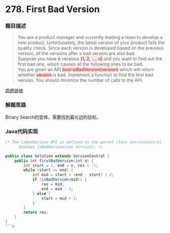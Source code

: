 # 278. First Bad Version
### 题目描述

> You are a product manager and currently leading a team to develop a new product. Unfortunately, the latest version of your product fails the quality check. Since each version is developed based on the previous version, all the versions after a bad version are also bad.
<br> Suppose you have <span style="background-color:#ffe6e6"><font color=#cc0000>
n</font></span> versions <span style="background-color:#ffe6e6"><font color=#cc0000>
[1, 2, ..., n]</font></span> and you want to find out the first bad one, which causes all the following ones to be bad.
<br>You are given an API <span style="background-color:#ffe6e6"><font color=#cc0000>
bool isBadVersion(version)</font></span> which will return whether <span style="background-color:#ffe6e6"><font color=#cc0000>
version</font></span> is bad. Implement a function to find the first bad version. You should minimize the number of calls to the API.


[原题链接](https://leetcode.com/problems/first-bad-version/description/)

### 解题思路
Binary Search的变体，需要找到最左边的目标。


###  Java代码实现

``` java
/* The isBadVersion API is defined in the parent class VersionControl.
      boolean isBadVersion(int version); */

public class Solution extends VersionControl {
    public int firstBadVersion(int n) {
        int start = 1, end = n, res = -1;
        while (start <= end) {
            int mid = start + (end - start) / 2;
            if (isBadVersion(mid)) {
                res = mid;
                end = mid - 1;
            } else {
                start = mid + 1;
            }
        }
        return res;
    }
}
```8